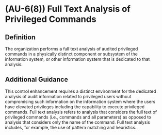 
# (AU-6(8)) Full Text Analysis of Privileged Commands

## Definition

The organization performs a full text analysis of audited privileged commands in a physically distinct component or subsystem of the information system, or other information system that is dedicated to that analysis.

## Additional Guidance

This control enhancement requires a distinct environment for the dedicated analysis of audit information related to privileged users without compromising such information on the information system where the users have elevated privileges including the capability to execute privileged commands. Full text analysis refers to analysis that considers the full text of privileged commands (i.e., commands and all parameters) as opposed to analysis that considers only the name of the command. Full text analysis includes, for example, the use of pattern matching and heuristics.
